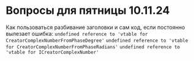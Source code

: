 # Вопросы для пятницы 10.11.24

Как пользоваться разбивание заголовки и сам код, если постоянно вылезает ошибка:
`undefined reference to 'vtable for CreatorComplexNumberFromPhaseDegree'`
`undefined reference to 'vtable for CreatorComplexNumberFromPhaseRadians'`
`undefined reference to 'vtable for ICreatorComplexNumber'`